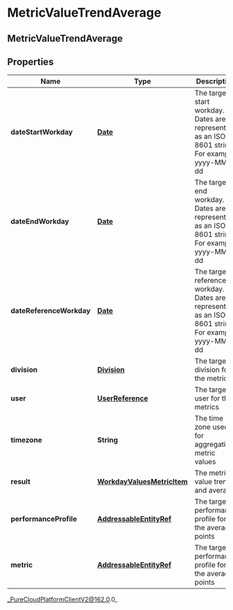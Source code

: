 # MetricValueTrendAverage

## MetricValueTrendAverage

## Properties

|Name | Type | Description | Notes|
|------------ | ------------- | ------------- | -------------|
| **dateStartWorkday** | [**Date**](Date) | The targeted start workday. Dates are represented as an ISO-8601 string. For example: yyyy-MM-dd | [optional] |
| **dateEndWorkday** | [**Date**](Date) | The targeted end workday. Dates are represented as an ISO-8601 string. For example: yyyy-MM-dd | [optional] |
| **dateReferenceWorkday** | [**Date**](Date) | The targeted reference workday. Dates are represented as an ISO-8601 string. For example: yyyy-MM-dd | [optional] |
| **division** | [**Division**](Division) | The targeted division for the metrics | [optional] |
| **user** | [**UserReference**](UserReference) | The targeted user for the metrics | [optional] |
| **timezone** | **String** | The time zone used for aggregating metric values | [optional] |
| **result** | [**WorkdayValuesMetricItem**](WorkdayValuesMetricItem) | The metric value trend and average | [optional] |
| **performanceProfile** | [**AddressableEntityRef**](AddressableEntityRef) | The targeted performance profile for the average points | [optional] |
| **metric** | [**AddressableEntityRef**](AddressableEntityRef) | The targeted performance profile for the average points | [optional] |



_PureCloudPlatformClientV2@162.0.0_
